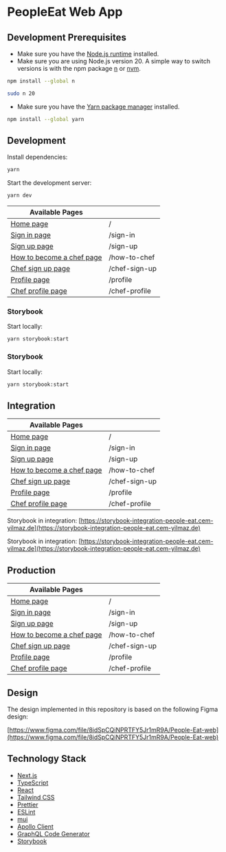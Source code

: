 # PeopleEat Web App

## Development Prerequisites

-   Make sure you have the [Node.js runtime](https://nodejs.org) installed.
-   Make sure you are using Node.js version 20. A simple way to switch versions is with the npm package [n](https://www.npmjs.com/package/n) or [nvm](https://github.com/nvm-sh/nvm).

```bash
npm install --global n
```

```bash
sudo n 20
```

-   Make sure you have the [Yarn package manager](https://yarnpkg.com) installed.

```bash
npm install --global yarn
```

## Development

Install dependencies:

```bash
yarn
```

Start the development server:

```bash
yarn dev
```

| Available Pages                                                |               |
| -------------------------------------------------------------- | ------------- |
| [Home page](http://localhost:3000)                             | /             |
| [Sign in page](http://localhost:3000/sign-in)                  | /sign-in      |
| [Sign up page](http://localhost:3000/sign-up)                  | /sign-up      |
| [How to become a chef page](http://localhost:3000/how-to-chef) | /how-to-chef  |
| [Chef sign up page](http://localhost:3000/chef-sign-up)        | /chef-sign-up |
| [Profile page](http://localhost:3000/profile)                  | /profile      |
| [Chef profile page](http://localhost:3000/chef-profile)        | /chef-profile |

### Storybook

Start locally:

```bash
yarn storybook:start
```

### Storybook

Start locally:

```bash
yarn storybook:start
```

## Integration

| Available Pages                                                                       |               |
| ------------------------------------------------------------------------------------- | ------------- |
| [Home page](https://integration-people-eat.cem-yilmaz.de)                             | /             |
| [Sign in page](https://integration-people-eat.cem-yilmaz.de/sign-in)                  | /sign-in      |
| [Sign up page](https://integration-people-eat.cem-yilmaz.de/sign-up)                  | /sign-up      |
| [How to become a chef page](https://integration-people-eat.cem-yilmaz.de/how-to-chef) | /how-to-chef  |
| [Chef sign up page](https://integration-people-eat.cem-yilmaz.de/chef-sign-up)        | /chef-sign-up |
| [Profile page](https://integration-people-eat.cem-yilmaz.de/profile)                  | /profile      |
| [Chef profile page](https://integration-people-eat.cem-yilmaz.de/chef-profile)        | /chef-profile |

Storybook in integration: [https://storybook-integration-people-eat.cem-yilmaz.de](https://storybook-integration-people-eat.cem-yilmaz.de)

Storybook in integration: [https://storybook-integration-people-eat.cem-yilmaz.de](https://storybook-integration-people-eat.cem-yilmaz.de)

## Production

| Available Pages                                                           |               |
| ------------------------------------------------------------------------- | ------------- |
| [Home page](https://people-eat.cem-yilmaz.de)                             | /             |
| [Sign in page](https://people-eat.cem-yilmaz.de/sign-in)                  | /sign-in      |
| [Sign up page](https://people-eat.cem-yilmaz.de/sign-up)                  | /sign-up      |
| [How to become a chef page](https://people-eat.cem-yilmaz.de/how-to-chef) | /how-to-chef  |
| [Chef sign up page](https://people-eat.cem-yilmaz.de/chef-sign-up)        | /chef-sign-up |
| [Profile page](https://people-eat.cem-yilmaz.de/profile)                  | /profile      |
| [Chef profile page](https://people-eat.cem-yilmaz.de/chef-profile)        | /chef-profile |

## Design

The design implemented in this repository is based on the following Figma design:

[https://www.figma.com/file/8idSpCQiNPRTFY5Jr1mR9A/People-Eat-web](https://www.figma.com/file/8idSpCQiNPRTFY5Jr1mR9A/People-Eat-web)

## Technology Stack

-   [Next.js](https://nextjs.org)
-   [TypeScript](https://www.typescriptlang.org)
-   [React](https://reactjs.org)
-   [Tailwind CSS](https://tailwindcss.com)
-   [Prettier](https://prettier.io)
-   [ESLint](https://eslint.org)
-   [mui](https://mui.com)
-   [Apollo Client](https://www.apollographql.com/docs/react)
-   [GraphQL Code Generator](https://graphql-code-generator.com)
-   [Storybook](https://storybook.js.org)
